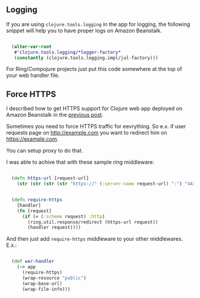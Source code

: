 <!--
name: Tips for running Clojure web app on Amazon Beanstalk
description: Bunch of small advises for running Clojure web app on Amazon Beanstalk.
author: Anton Podviaznikov
author_email: anton@hashobject.com
author_url: http://hashobject.com/team/anton
author_github: podviaznikov
author_twitter: podviaznikov
author_avatar: /images/anton-avatar.png
location: San Salvador, El Salvador
date_created: 2013-06-15
date_modified: 2013-06-15
date_published: 2013-06-15
headline:
in_language: en
keywords: clojure, amazon beanstalk, https, aws, logs, tips, logging, web app
discussion_url: https://github.com/hashobject/blog.hashobject.com/issues/2
canonical_url: http://blog.hashobject.com/tips-for-running-clojure-webapp-on-amazon-beanstalk.html
-->
## Logging

If you are using `clojure.tools.logging` in the app for logging, the following snippet will
help you to have proper logs on Amazon Beanstalk.

```clojure

  (alter-var-root
   #'clojure.tools.logging/*logger-factory*
   (constantly (clojure.tools.logging.impl/jul-factory)))

```

For Ring/Compojure projects just put this code somewhere at the top of your web handler file.

## Force HTTPS

I described how to get HTTPS support for Clojure web app deployed on Amazon Beanstalk in the
[previous post](http://blog.hashobject.com/clojure-webapp-with-https-support-on-amazon-beanstalk.html).

Sometimes you need to force HTTPS traffic for eevrything. So e.x. if user requests page on
http://example.com you want to redirect him on https://example.com.

You can setup proxy to do that.

I was able to achive that with these sample ring middleware:

```clojure

  (defn https-url [request-url]
    (str (str (str (str "https://" (:server-name request-url) ":") "443")) (:uri request-url)))


  (defn require-https
    [handler]
    (fn [request]
      (if (= (:scheme request) :http)
        (ring.util.response/redirect (https-url request))
        (handler request))))

```

And then just add `require-https` middleware to your other middlewares. E.x.:

```clojure

  (def war-handler
    (-> app
      (require-https)
      (wrap-resource "public")
      (wrap-base-url)
      (wrap-file-info)))

```
